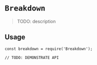 # `Breakdown`

> TODO: description

## Usage

```
const breakdown = require('Breakdown');

// TODO: DEMONSTRATE API
```

